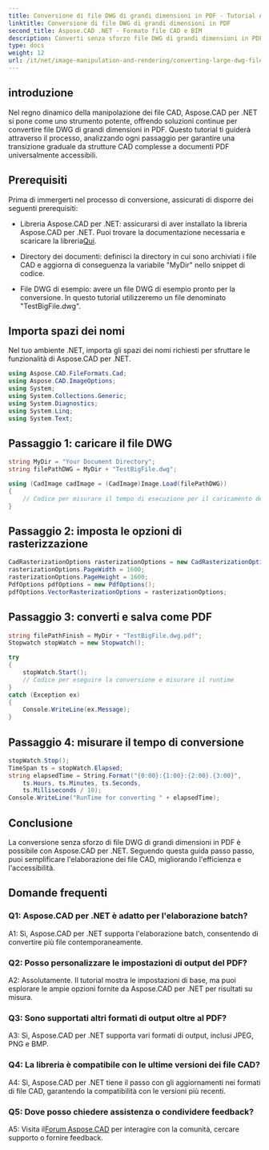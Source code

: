 ```yaml
---
title: Conversione di file DWG di grandi dimensioni in PDF - Tutorial Aspose.CAD
linktitle: Conversione di file DWG di grandi dimensioni in PDF
second_title: Aspose.CAD .NET - Formato file CAD e BIM
description: Converti senza sforzo file DWG di grandi dimensioni in PDF utilizzando Aspose.CAD per .NET. Semplifica i tuoi processi CAD con questo tutorial passo passo.
type: docs
weight: 12
url: /it/net/image-manipulation-and-rendering/converting-large-dwg-files-to-pdf/
---
```

## introduzione

Nel regno dinamico della manipolazione dei file CAD, Aspose.CAD per .NET si pone come uno strumento potente, offrendo soluzioni continue per convertire file DWG di grandi dimensioni in PDF. Questo tutorial ti guiderà attraverso il processo, analizzando ogni passaggio per garantire una transizione graduale da strutture CAD complesse a documenti PDF universalmente accessibili.

## Prerequisiti

Prima di immergerti nel processo di conversione, assicurati di disporre dei seguenti prerequisiti:

- Libreria Aspose.CAD per .NET: assicurarsi di aver installato la libreria Aspose.CAD per .NET. Puoi trovare la documentazione necessaria e scaricare la libreria[Qui](https://reference.aspose.com/cad/net/).

- Directory dei documenti: definisci la directory in cui sono archiviati i file CAD e aggiorna di conseguenza la variabile "MyDir" nello snippet di codice.

- File DWG di esempio: avere un file DWG di esempio pronto per la conversione. In questo tutorial utilizzeremo un file denominato "TestBigFile.dwg".

## Importa spazi dei nomi

Nel tuo ambiente .NET, importa gli spazi dei nomi richiesti per sfruttare le funzionalità di Aspose.CAD per .NET.

```csharp
using Aspose.CAD.FileFormats.Cad;
using Aspose.CAD.ImageOptions;
using System;
using System.Collections.Generic;
using System.Diagnostics;
using System.Linq;
using System.Text;
```

## Passaggio 1: caricare il file DWG

```csharp
string MyDir = "Your Document Directory";
string filePathDWG = MyDir + "TestBigFile.dwg";

using (CadImage cadImage = (CadImage)Image.Load(filePathDWG))
{
    // Codice per misurare il tempo di esecuzione per il caricamento del file DWG
}
```

## Passaggio 2: imposta le opzioni di rasterizzazione

```csharp
CadRasterizationOptions rasterizationOptions = new CadRasterizationOptions();
rasterizationOptions.PageWidth = 1600;
rasterizationOptions.PageHeight = 1600;
PdfOptions pdfOptions = new PdfOptions();
pdfOptions.VectorRasterizationOptions = rasterizationOptions;
```

## Passaggio 3: converti e salva come PDF

```csharp
string filePathFinish = MyDir + "TestBigFile.dwg.pdf";
Stopwatch stopWatch = new Stopwatch();

try
{
    stopWatch.Start();
    // Codice per eseguire la conversione e misurare il runtime
}
catch (Exception ex)
{
    Console.WriteLine(ex.Message);
}
```

## Passaggio 4: misurare il tempo di conversione

```csharp
stopWatch.Stop();
TimeSpan ts = stopWatch.Elapsed;
string elapsedTime = String.Format("{0:00}:{1:00}:{2:00}.{3:00}",
    ts.Hours, ts.Minutes, ts.Seconds,
    ts.Milliseconds / 10);
Console.WriteLine("RunTime for converting " + elapsedTime);
```

## Conclusione

La conversione senza sforzo di file DWG di grandi dimensioni in PDF è possibile con Aspose.CAD per .NET. Seguendo questa guida passo passo, puoi semplificare l'elaborazione dei file CAD, migliorando l'efficienza e l'accessibilità.

## Domande frequenti

### Q1: Aspose.CAD per .NET è adatto per l'elaborazione batch?

A1: Sì, Aspose.CAD per .NET supporta l'elaborazione batch, consentendo di convertire più file contemporaneamente.

### Q2: Posso personalizzare le impostazioni di output del PDF?

A2: Assolutamente. Il tutorial mostra le impostazioni di base, ma puoi esplorare le ampie opzioni fornite da Aspose.CAD per .NET per risultati su misura.

### Q3: Sono supportati altri formati di output oltre al PDF?

A3: Sì, Aspose.CAD per .NET supporta vari formati di output, inclusi JPEG, PNG e BMP.

### Q4: La libreria è compatibile con le ultime versioni dei file CAD?

A4: Sì, Aspose.CAD per .NET tiene il passo con gli aggiornamenti nei formati di file CAD, garantendo la compatibilità con le versioni più recenti.

### Q5: Dove posso chiedere assistenza o condividere feedback?

 A5: Visita il[Forum Aspose.CAD](https://forum.aspose.com/c/cad/19) per interagire con la comunità, cercare supporto o fornire feedback.